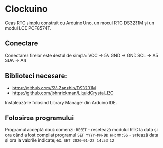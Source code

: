 # Clockuino

Ceas RTC simplu construit cu Arduino Uno, un modul RTC DS3231M și un modul LCD PCF8574T.

## Conectare

Conectarea firelor este destul de simplă:
VCC -> 5V
GND -> GND
SCL -> A5
SDA -> A4

## Biblioteci necesare:

 - https://github.com/SV-Zanshin/DS3231M
 - https://github.com/johnrickman/LiquidCrystal_I2C

Instalează-le folosind Library Manager din Arduino IDE.

## Folosirea programului

Programul acceptă două comenzi:
`RESET` - resetează modulul RTC la data și ora când a fost compilat programul
`SET YYYY-MM-DD HH:MM:SS` - setează data și ora la valorile indicate; ex. `SET 2020-01-22 14:53:12`
